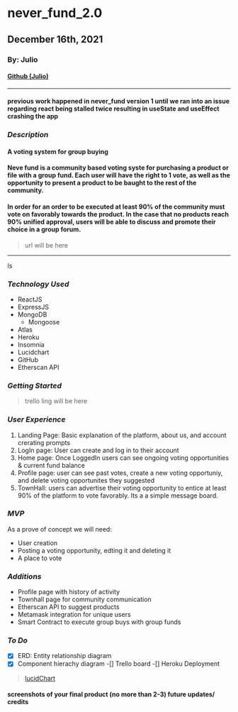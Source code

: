 # never_fund_2.0
## December 16th, 2021
### By: Julio

#### [Github (Julio)](https://github.com/julior0518)

***
#### previous work happened in never_fund version 1 until we ran into an issue regarding react being stalled twice resulting in useState and useEffect crashing the app

### ***Description***
#### A voting system for group buying 

#### Neve fund is a community based voting syste for purchasing a product or file with a group fund. Each user will have the right to 1 vote, as well as the opportunity to present a product to be baught to the rest of the community.

#### In order for an order to be executed at least 90% of the community must vote on favorably towards the product. In the case that no products reach 90% unified approval, users will be able to discuss and promote their choice in a group forum.

> url will be here

***
ls

### ***Technology Used***
* ReactJS
* ExpressJS
* MongoDB
  * Mongoose
* Atlas
* Heroku
* Insomnia
* Lucidchart
* GitHub
* Etherscan API

### ***Getting Started***
> trello ling will be here

### ***User Experience***
1. Landing Page: Basic explanation of the platform, about us, and account crerating prompts
2. LogIn page: User can create and log in to their account
3. Home page: Once LoggedIn users can see ongoing voting opportunities  & current fund balance
4. Profile page: user can see past votes, create a new voting opportuniy, and delete voting opportunites they suggested
5. TownHall: users can advertise their voting opportunity to entice at least 90% of the platform to vote favorably. Its a a simple message board.

### ***MVP***
As a prove of concept we will need:
- User creation
- Posting a voting opportunity, edting it and deleting it
- A place to vote

### ***Additions***
- Profile page with history of activity
- Townhall page for community communication
- Etherscan API to suggest products
- Metamask integration for unique users
- Smart Contract to execute group buys with group funds

### ***To Do***
-[X] ERD: Entity relationship diagram
-[X] Component hierachy diagram
-[] Trello board
-[] Heroku Deployment

> [lucidChart](https://lucid.app/lucidchart/6e87e0f8-bd51-4e9e-8c0b-101eba8143fb/edit?beaconFlowId=37A85357346BAFF3&invitationId=inv_f93fa208-94bf-4a19-b498-da2619a2d960&page=0_0#)

#### screenshots of your final product (no more than 2-3) future updates/ credits




